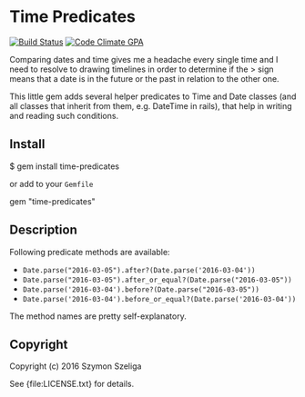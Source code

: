 # Time Predicates

[![Build Status](https://secure.travis-ci.org/Szeliga/time-predicates.svg?branch=master)](https://travis-ci.org/Szeliga/time-predicates)
[![Code Climate GPA](https://codeclimate.com/github/Szeliga/time-predicates/badges/gpa.svg)](https://codeclimate.com/github/Szeliga/time-predicates)

Comparing dates and time gives me a headache every single time and I need to resolve to drawing timelines in order to determine if the > sign means that a date is in the future or the past in relation to the other one.

This little gem adds several helper predicates to Time and Date classes (and all classes that inherit from them, e.g. DateTime in rails), that help in writing and reading such conditions.

## Install

$ gem install time-predicates

or add to your `Gemfile`

gem "time-predicates"

## Description

Following predicate methods are available:

* `Date.parse("2016-03-05").after?(Date.parse('2016-03-04'))`
* `Date.parse("2016-03-05").after_or_equal?(Date.parse("2016-03-05"))`
* `Date.parse('2016-03-04').before?(Date.parse("2016-03-05"))`
* `Date.parse('2016-03-04').before_or_equal?(Date.parse('2016-03-04'))`

The method names are pretty self-explanatory.

## Copyright

Copyright (c) 2016 Szymon Szeliga

See {file:LICENSE.txt} for details.
